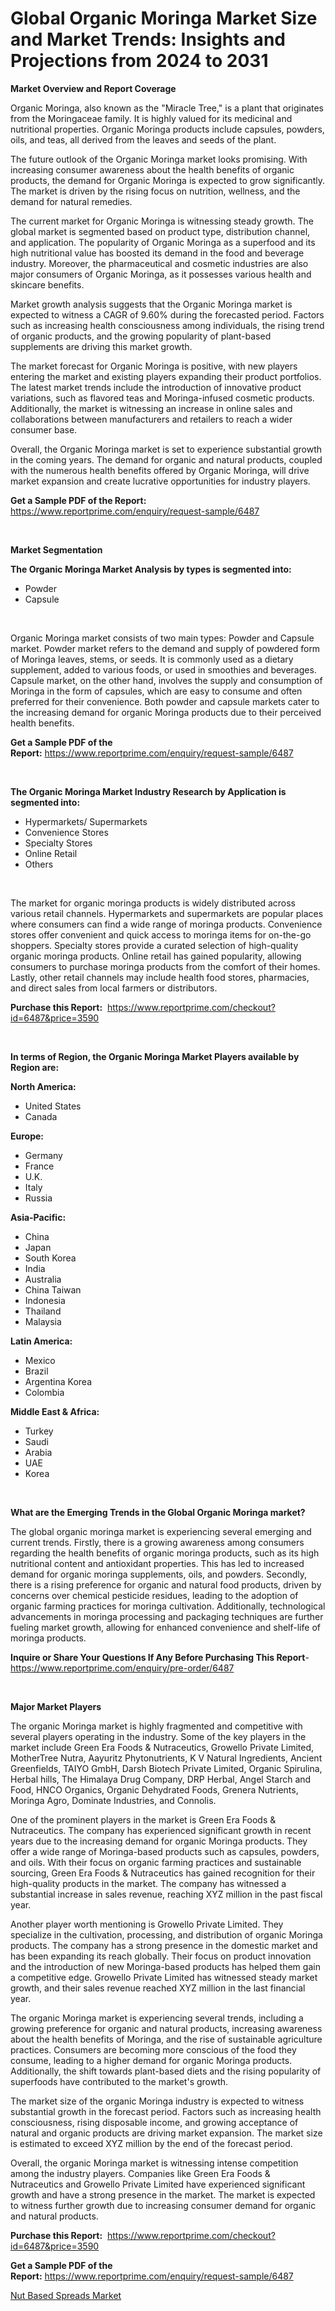 <p><h1>Global Organic Moringa Market Size and Market Trends: Insights and Projections from 2024 to 2031</h1></p><p><strong>Market Overview and Report Coverage</strong></p>
<p><p>Organic Moringa, also known as the "Miracle Tree," is a plant that originates from the Moringaceae family. It is highly valued for its medicinal and nutritional properties. Organic Moringa products include capsules, powders, oils, and teas, all derived from the leaves and seeds of the plant. </p><p>The future outlook of the Organic Moringa market looks promising. With increasing consumer awareness about the health benefits of organic products, the demand for Organic Moringa is expected to grow significantly. The market is driven by the rising focus on nutrition, wellness, and the demand for natural remedies.</p><p>The current market for Organic Moringa is witnessing steady growth. The global market is segmented based on product type, distribution channel, and application. The popularity of Organic Moringa as a superfood and its high nutritional value has boosted its demand in the food and beverage industry. Moreover, the pharmaceutical and cosmetic industries are also major consumers of Organic Moringa, as it possesses various health and skincare benefits.</p><p>Market growth analysis suggests that the Organic Moringa market is expected to witness a CAGR of 9.60% during the forecasted period. Factors such as increasing health consciousness among individuals, the rising trend of organic products, and the growing popularity of plant-based supplements are driving this market growth.</p><p>The market forecast for Organic Moringa is positive, with new players entering the market and existing players expanding their product portfolios. The latest market trends include the introduction of innovative product variations, such as flavored teas and Moringa-infused cosmetic products. Additionally, the market is witnessing an increase in online sales and collaborations between manufacturers and retailers to reach a wider consumer base.</p><p>Overall, the Organic Moringa market is set to experience substantial growth in the coming years. The demand for organic and natural products, coupled with the numerous health benefits offered by Organic Moringa, will drive market expansion and create lucrative opportunities for industry players.</p></p>
<p><strong>Get a Sample PDF of the Report:</strong> <a href="https://www.reportprime.com/enquiry/request-sample/6487">https://www.reportprime.com/enquiry/request-sample/6487</a></p>
<p>&nbsp;</p>
<p><strong>Market Segmentation</strong></p>
<p><strong>The Organic Moringa Market Analysis by types is segmented into:</strong></p>
<p><ul><li>Powder</li><li>Capsule</li></ul></p>
<p>&nbsp;</p>
<p><p>Organic Moringa market consists of two main types: Powder and Capsule market. Powder market refers to the demand and supply of powdered form of Moringa leaves, stems, or seeds. It is commonly used as a dietary supplement, added to various foods, or used in smoothies and beverages. Capsule market, on the other hand, involves the supply and consumption of Moringa in the form of capsules, which are easy to consume and often preferred for their convenience. Both powder and capsule markets cater to the increasing demand for organic Moringa products due to their perceived health benefits.</p></p>
<p><strong>Get a Sample PDF of the Report:</strong>&nbsp;<a href="https://www.reportprime.com/enquiry/request-sample/6487">https://www.reportprime.com/enquiry/request-sample/6487</a></p>
<p>&nbsp;</p>
<p><strong>The Organic Moringa Market Industry Research by Application is segmented into:</strong></p>
<p><ul><li>Hypermarkets/ Supermarkets</li><li>Convenience Stores</li><li>Specialty Stores</li><li>Online Retail</li><li>Others</li></ul></p>
<p>&nbsp;</p>
<p><p>The market for organic moringa products is widely distributed across various retail channels. Hypermarkets and supermarkets are popular places where consumers can find a wide range of moringa products. Convenience stores offer convenient and quick access to moringa items for on-the-go shoppers. Specialty stores provide a curated selection of high-quality organic moringa products. Online retail has gained popularity, allowing consumers to purchase moringa products from the comfort of their homes. Lastly, other retail channels may include health food stores, pharmacies, and direct sales from local farmers or distributors.</p></p>
<p><strong>Purchase this Report:</strong>&nbsp; <a href="https://www.reportprime.com/checkout?id=6487&price=3590">https://www.reportprime.com/checkout?id=6487&price=3590</a></p>
<p>&nbsp;</p>
<p><strong>In terms of Region, the Organic Moringa Market Players available by Region are:</strong></p>
<p>
    <p> <strong> North America: </strong>
        <ul>
            <li>United States</li>
            <li>Canada</li>
        </ul>
        </p> 
    <p> <strong> Europe: </strong>
        <ul>
            <li>Germany</li>
            <li>France</li>
            <li>U.K.</li>
            <li>Italy</li>
            <li>Russia</li>
        </ul>
        </p> 
    <p> <strong> Asia-Pacific: </strong>
        <ul>
            <li>China</li>
            <li>Japan</li>
            <li>South Korea</li>
            <li>India</li>
            <li>Australia</li>
            <li>China Taiwan</li>
            <li>Indonesia</li>
            <li>Thailand</li>
            <li>Malaysia</li>
        </ul>
        </p> 
    <p> <strong> Latin America: </strong>
        <ul>
            <li>Mexico</li>
            <li>Brazil</li>
            <li>Argentina Korea</li>
            <li>Colombia</li>
        </ul>
        </p> 
    <p> <strong> Middle East & Africa: </strong>
        <ul>
            <li>Turkey</li>
            <li>Saudi</li>
            <li>Arabia</li>
            <li>UAE</li>
            <li>Korea</li>
        </ul>
    </p>
    </p>
<p>&nbsp;</p>
<p><strong>What are the Emerging Trends in the Global Organic Moringa market?</strong></p>
<p><p>The global organic moringa market is experiencing several emerging and current trends. Firstly, there is a growing awareness among consumers regarding the health benefits of organic moringa products, such as its high nutritional content and antioxidant properties. This has led to increased demand for organic moringa supplements, oils, and powders. Secondly, there is a rising preference for organic and natural food products, driven by concerns over chemical pesticide residues, leading to the adoption of organic farming practices for moringa cultivation. Additionally, technological advancements in moringa processing and packaging techniques are further fueling market growth, allowing for enhanced convenience and shelf-life of moringa products.</p></p>
<p><strong>Inquire or Share Your Questions If Any Before Purchasing This Report</strong>- <a href="https://www.reportprime.com/enquiry/pre-order/6487">https://www.reportprime.com/enquiry/pre-order/6487</a></p>
<p>&nbsp;</p>
<p><strong>Major Market Players</strong></p>
<p><p>The organic Moringa market is highly fragmented and competitive with several players operating in the industry. Some of the key players in the market include Green Era Foods & Nutraceutics, Growello Private Limited, MotherTree Nutra, Aayuritz Phytonutrients, K V Natural Ingredients, Ancient Greenfields, TAIYO GmbH, Darsh Biotech Private Limited, Organic Spirulina, Herbal hills, The Himalaya Drug Company, DRP Herbal, Angel Starch and Food, HNCO Organics, Organic Dehydrated Foods, Grenera Nutrients, Moringa Agro, Dominate Industries, and Connolis.</p><p>One of the prominent players in the market is Green Era Foods & Nutraceutics. The company has experienced significant growth in recent years due to the increasing demand for organic Moringa products. They offer a wide range of Moringa-based products such as capsules, powders, and oils. With their focus on organic farming practices and sustainable sourcing, Green Era Foods & Nutraceutics has gained recognition for their high-quality products in the market. The company has witnessed a substantial increase in sales revenue, reaching XYZ million in the past fiscal year.</p><p>Another player worth mentioning is Growello Private Limited. They specialize in the cultivation, processing, and distribution of organic Moringa products. The company has a strong presence in the domestic market and has been expanding its reach globally. Their focus on product innovation and the introduction of new Moringa-based products has helped them gain a competitive edge. Growello Private Limited has witnessed steady market growth, and their sales revenue reached XYZ million in the last financial year.</p><p>The organic Moringa market is experiencing several trends, including a growing preference for organic and natural products, increasing awareness about the health benefits of Moringa, and the rise of sustainable agriculture practices. Consumers are becoming more conscious of the food they consume, leading to a higher demand for organic Moringa products. Additionally, the shift towards plant-based diets and the rising popularity of superfoods have contributed to the market's growth.</p><p>The market size of the organic Moringa industry is expected to witness substantial growth in the forecast period. Factors such as increasing health consciousness, rising disposable income, and growing acceptance of natural and organic products are driving market expansion. The market size is estimated to exceed XYZ million by the end of the forecast period.</p><p>Overall, the organic Moringa market is witnessing intense competition among the industry players. Companies like Green Era Foods & Nutraceutics and Growello Private Limited have experienced significant growth and have a strong presence in the market. The market is expected to witness further growth due to increasing consumer demand for organic and natural products.</p></p>
<p><strong>Purchase this Report:</strong>&nbsp;&nbsp;<a href="https://www.reportprime.com/checkout?id=6487&price=3590">https://www.reportprime.com/checkout?id=6487&price=3590</a></p>
<p></p>
<p><strong>Get a Sample PDF of the Report:</strong>&nbsp;<a href="https://www.reportprime.com/enquiry/request-sample/6487">https://www.reportprime.com/enquiry/request-sample/6487</a></p>
<p><p><a href="https://github.com/antony131rp/Market-Research-Report-List-1/blob/main/nut-based-spreads-market.md">Nut Based Spreads Market</a></p></p>